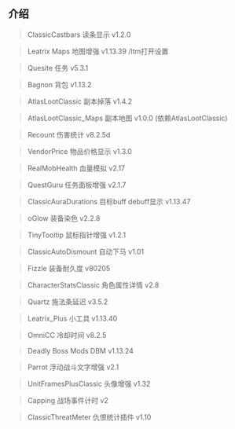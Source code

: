 ## 介绍

> ClassicCastbars 读条显示 v1.2.0

> Leatrix Maps 地图增强 v1.13.39 /ltm打开设置

> Quesite 任务 v5.3.1

> Bagnon 背包 v1.13.2

> AtlasLootClassic 副本掉落 v1.4.2

> AtlasLootClassic_Maps 副本地图 v1.0.0 (依赖AtlasLootClassic)

> Recount 伤害统计 v8.2.5d

> VendorPrice 物品价格显示 v1.3.0

> RealMobHealth 血量模拟 v2.17

> QuestGuru 任务面板增强 v2.1.7

> ClassicAuraDurations 目标buff debuff显示 v1.13.47

> oGlow 装备染色 v2.2.8

> TinyTooltip 鼠标指针增强 v1.2.1

> ClassicAutoDismount 自动下马 v1.01

> Fizzle 装备耐久度 v80205

> CharacterStatsClassic 角色属性详情 v2.8

> Quartz 施法条延迟 v3.5.2

> Leatrix_Plus 小工具 v1.13.40

> OmniCC 冷却时间 v8.2.5

> Deadly Boss Mods DBM v1.13.24

> Parrot 浮动战斗文字增强 v2.1

> UnitFramesPlusClassic 头像增强 v1.32

> Capping 战场事件计时 v2

> ClassicThreatMeter 仇恨统计插件 v1.10